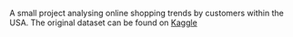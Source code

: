 A small project analysing online shopping trends by customers within the USA.
The original dataset can be found on [Kaggle](https://www.kaggle.com/datasets/iamsouravbanerjee/customer-shopping-trends-dataset)
